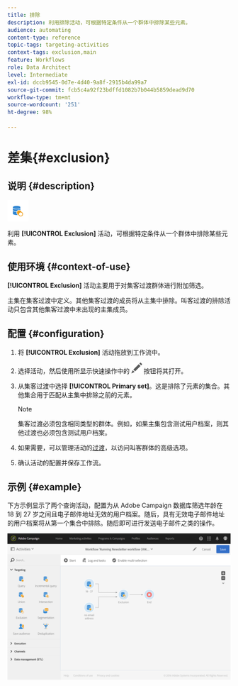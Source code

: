 ```yaml
---
title: 排除
description: 利用排除活动，可根据特定条件从一个群体中排除某些元素。
audience: automating
content-type: reference
topic-tags: targeting-activities
context-tags: exclusion,main
feature: Workflows
role: Data Architect
level: Intermediate
exl-id: dccb9545-0d7e-4d40-9a8f-2915b4da99a7
source-git-commit: fcb5c4a92f23bdffd1082b7b044b5859dead9d70
workflow-type: tm+mt
source-wordcount: '251'
ht-degree: 98%

---
```


# 差集{#exclusion}

## 说明 {#description}

![](assets/exclusion.png)

利用 **[!UICONTROL Exclusion]** 活动，可根据特定条件从一个群体中排除某些元素。

## 使用环境 {#context-of-use}

**[!UICONTROL Exclusion]** 活动主要用于对集客过渡群体进行附加筛选。

主集在集客过渡中定义。其他集客过渡的成员将从主集中排除。叫客过渡的排除活动只包含其他集客过渡中未出现的主集成员。

## 配置 {#configuration}

1. 将 **[!UICONTROL Exclusion]** 活动拖放到工作流中。
1. 选择活动，然后使用所显示快速操作中的 ![](assets/edit_darkgrey-24px.png) 按钮将其打开。
1. 从集客过渡中选择 **[!UICONTROL Primary set]**。这是排除了元素的集合。其他集合用于匹配从主集中排除之前的元素。

   >[!NOTE]
   >
   >集客过渡必须包含相同类型的群体。例如，如果主集包含测试用户档案，则其他过渡也必须包含测试用户档案。

1. 如果需要，可以管理活动的[过渡](../../automating/using/activity-properties.md)，以访问叫客群体的高级选项。
1. 确认活动的配置并保存工作流。

## 示例 {#example}

下方示例显示了两个查询活动，配置为从 Adobe Campaign 数据库筛选年龄在 18 到 27 岁之间且电子邮件地址无效的用户档案。随后，具有无效电子邮件地址的用户档案将从第一个集合中排除。随后即可进行发送电子邮件之类的操作。

![](assets/wkf_exclusion_example.png)
